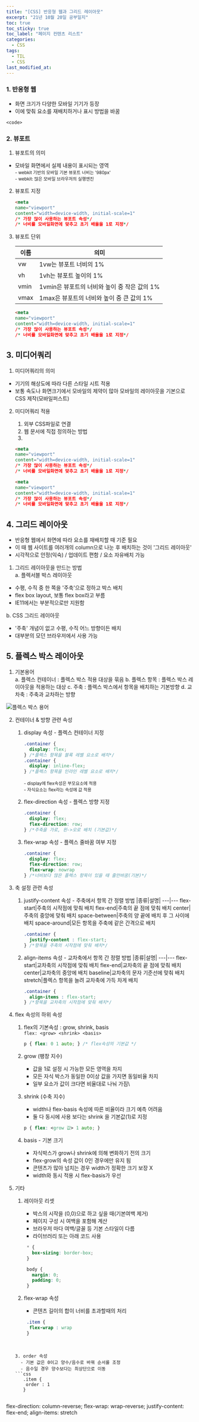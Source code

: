 ```yaml
---
title: "[CSS] 반응형 웹과 그리드 레이아웃"
excerpt: "21년 10월 20일 공부일지"
toc: true
toc_sticky: true
toc_label: "페이지 컨텐츠 리스트"
categories:
  - CSS
tags:
  - TIL
  - CSS
last_modified_at:
---
```


### **1. 반응형 웹**
- 화면 크기가 다양한 모바일 기기가 등장   
- 이에 맞춰 요소를 재배치하거나 표시 방법을 바꿈 

`<code>`

### **2. 뷰포트**

1. 뷰포트의 의미
- 모바일 화면에서 실제 내용이 표시되는 영역  
<small> - webkit 기반의 모바일 기본 뷰포트 너비는 '980px'</small>  
<small> - webkit: 많은 모바일 브라우저의 실행엔진</small>

2. 뷰포트 지정
   
    ```html
    <meta  
    name="viewport" 
    content="width=device-width, initial-scale=1"
    /* 가장 많이 사용하는 뷰포트 속성*/
    /* 너비를 모바일화면에 맞추고 초기 배율을 1로 지정*/
    ```

3. 뷰포트 단위
  
    이름|의미
    ---|---
    vw| 1vw는 뷰포트 너비의 1%
    vh| 1vh는 뷰포트 높이의 1%
    vmin| 1vmin은 뷰포트의 너비와 높이 중 작은 값의 1%
    vmax| 1max은 뷰포트의 너비와 높이 중 큰 값의 1%


    ```html
    <meta  
    name="viewport" 
    content="width=device-width, initial-scale=1"
    /* 가장 많이 사용하는 뷰포트 속성*/
    /* 너비를 모바일화면에 맞추고 초기 배율을 1로 지정*/
    ```

## **3. 미디어쿼리**

1. 미디어쿼리의 의미
- 기기의 해상도에 따라 다른 스타일 시트 적용
- 보통 속도나 화면크기에서 모바일의 제약이 많아 모바일의 레이아웃을 기본으로 CSS 제작(모바일퍼스트)

2. 미디어쿼리 적용
   1. 외부 CSS파일로 연결
   2. 웹 문서에 직접 정의하는 방법
   3. 
    ```html
    <meta  
    name="viewport" 
    content="width=device-width, initial-scale=1"
    /* 가장 많이 사용하는 뷰포트 속성*/
    /* 너비를 모바일화면에 맞추고 초기 배율을 1로 지정*/
    ```



    ```html
    <meta  
    name="viewport" 
    content="width=device-width, initial-scale=1"
    /* 가장 많이 사용하는 뷰포트 속성*/
    /* 너비를 모바일화면에 맞추고 초기 배율을 1로 지정*/
    ```


## **4. 그리드 레이아웃**
- 반응형 웹에서 화면에 따라 요소를 재배치할 때 기준 필요
- 이 때 웹 사이트를 여러개의 column으로 나눈 후 배치하는 것이 '그리드 레이아웃'
- 시각적으로 안정(익숙) / 업데이트 편함 / 요소 자유배치 가능


1. 그리드 레이아웃을 만드는 방법  
a. 플렉서블 박스 레이아웃
- 수평, 수직 중 한 쪽을 '주축'으로 정하고 박스 배치
- flex box layout, 보통 flex box라고 부름
- IE11에서는 부분적으로만 지원함

b. CSS 그리드 레이아웃
- '주축' 개념이 없고 수평, 수직 어느 방향이든 배치
-  대부분의 모던 브라우저에서 사용 가능

## **5. 플렉스 박스 레이아웃**

1. 기본용어  
a. 플렉스 컨테이너 : 플렉스 박스 적용 대상을 묶음
b. 플렉스 항목 : 플렉스 박스 레이아웃을 적용하는 대상
c. 주축 : 플렉스 박스에서 항목을 배치하는 기본방향
d. 교차축 : 주축과 교차하는 방향

![플렉스 박스 용어](images/../../_posts/images/2021-10-20-image.png)


2. 컨테이너 & 방향 관련 속성
   1. display 속성 - 플렉스 컨테이너 지정
       ```css
       .container {
         display: flex;
       } /*플렉스 항목을 블록 레벨 요소로 배치*/
       .container {
         display: inline-flex;
       } /*플렉스 항목을 인라인 레벨 요소로 배치*/
       ```

      <small>- display에 flex속성은 부모요소에 적용</small>  
      <small>- 자식요소는 flex라는 속성에 값 적용</small>

   2. flex-direction 속성 - 플렉스 방향 지정
       ```css
       .container {
         display: flex;
         flex-direction: row;
       } /*주축을 가로, 왼->오로 배치 (기본값)*/
       ```
   3. flex-wrap 속성 - 플렉스 줄바꿈 여부 지정
       ```css
       .container {
         display: flex;
         flex-direction: row;
         flex-wrap: nowrap
       } /*너비보다 많은 플렉스 항목이 있을 때 줄안바꿈(기본)*/
       ```

3. 축 설정 관련 속성
   1. justify-content 속성 - 주축에서 항목 간 정렬 방법
      |종류|설명|
      ---|---
      flex-start|주축의 시작점에 맞춰 배치 
      flex-end|주축의 끝 점에 맞춰 배치
      center|주축의 중앙에 맞춰 배치 
      space-between|주축의 양 끝에 배치 후 그 사이에 배치
      space-around|모든 항목을 주축에 같은 간격으로 배치
       ```css
       .container {
         justify-content : flex-start;
       } /*항목을 주축의 시작점에 맞춰 배치*/
       ```

   2. align-items 속성 - 교차축에서 항목 간 정렬 방법
      |종류|설명|
      ---|---
      flex-start|교차축의 시작점에 맞춰 배치 
      flex-end|교차축의 끝 점에 맞춰 배치
      center|교차축의 중앙에 배치 
      baseline|교차축의 문자 기준선에 맞춰 배치
      stretch|플렉스 항목을 늘려 교차축에 가득 차게 배치
       ```css
       .container {
         align-items : flex-start;
       } /*항목을 교차축의 시작점에 맞춰 배치*/
       ```

4. flex 속성의 하위 속성
   1. flex의 기본속성 : grow, shrink, basis  
        `flex: <grow> <shrink> <basis>`
        ```css
        p { flex: 0 1 auto; } /* flex속성의 기본값 */
        ```
   2. grow (팽창 지수)
      - 값을 1로 설정 시 가능한 모든 영역을 차지
      - 모든 자식 박스가 동일한 0이상 값을 가지면 동일비율 차지
      - 일부 요소가 값이 크다면 비율대로 나눠 가짐\
  
    3. shrink (수축 지수)  
         - width나 flex-basis 속성에 따른 비율이라 크기 예측 어려움
         - 둘 다 동시에 사용 보다는 shrink 을 기본값(1)로 지정
        ```css
        p { flex: <grow 값> 1 auto; } 
        ```

      4. basis - 기본 크기 
          - 자식박스가 grow나 shrink에 의해 변화하기 전의 크기
          - flex-grow의 속성 값이 0인 경우에만 유지 됨
          - 콘텐츠가 많아 넘치는 경우 width가 정확한 크기 보장 X
          - width와 동시 적용 시 flex-basis가 우선


5. 기타
     1. 레이아웃 리셋
        - 박스의 시작을 (0,0)으로 하고 싶을 때(기본여백 제거)
        - 페이지 구성 시 여백을 포함해 계산
        - 브라우저 마다 여백/글꼴 등 기본 스타일이 다름
        - 라이브러리 또는 아래 코드 사용
  
        ```css
         * {
           box-sizing: border-box;
         }

         body {
           margin: 0;
           padding: 0;
         }
        ```

     2. flex-wrap 속성
        - 콘텐츠 길이의 합이 너비를 초과할때의 처리
        ```css
         .item {
          flex-wrap : wrap
         }
         
      ```

     3. order 속성
        - 기본 값은 0이고 양수/음수로 바꿔 순서롤 조정
        - 음수일 경우 양수보다는 최상단으로 이동
     ```css
         .item {
          order : 1
         }
         
      ```


flex-direction: column-reverse;
flex-wrap: wrap-reverse;
justify-content: flex-end;
align-items: stretch